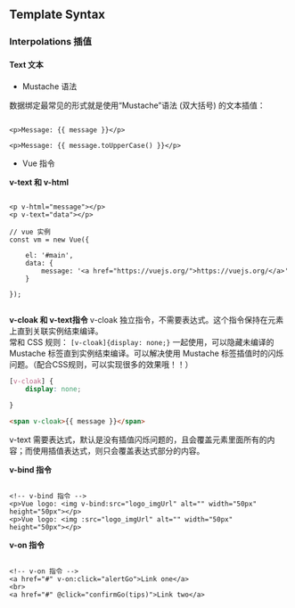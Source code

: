 ## Template Syntax

### Interpolations 插值

#### Text 文本

- Mustache 语法

数据绑定最常见的形式就是使用“Mustache”语法 (双大括号) 的文本插值：
```

<p>Message: {{ message }}</p>

<p>Message: {{ message.toUpperCase() }}</p>

```

- Vue 指令

**v-text 和 v-html**

```

<p v-html="message"></p>
<p v-text="data"></p>

// vue 实例
const vm = new Vue({

    el: '#main',
    data: {
        message: '<a href="https://vuejs.org/">https://vuejs.org/</a>'
    }

});


```

**v-cloak 和 v-text指令**
v-cloak 独立指令，不需要表达式。这个指令保持在元素上直到关联实例结束编译。   
常和 CSS 规则： `[v-cloak]{display: none;}` 一起使用，可以隐藏未编译的 Mustache 标签直到实例结束编译。可以解决使用 Mustache 标签插值时的闪烁问题。（配合CSS规则，可以实现很多的效果哦！！）   

```css
[v-cloak] {
    display: none;

}
```
```html
<span v-cloak>{{ message }}</span>
```


v-text 需要表达式，默认是没有插值闪烁问题的，且会覆盖元素里面所有的内容；而使用插值表达式，则只会覆盖表达式部分的内容。



**v-bind 指令**

```

<!-- v-bind 指令 -->
<p>Vue logo: <img v-bind:src="logo_imgUrl" alt="" width="50px" height="50px"></p>
<p>Vue logo: <img :src="logo_imgUrl" alt="" width="50px" height="50px"></p>

```

**v-on 指令**

```

<!-- v-on 指令 -->
<a href="#" v-on:click="alertGo">Link one</a>
<br>
<a href="#" @click="confirmGo(tips)">Link two</a>

```
